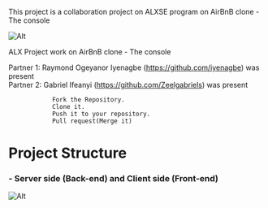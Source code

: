 This project is a collaboration project on ALXSE program on AirBnB clone - The console

![Alt](https://user-images.githubusercontent.com/88311316/151070609-19608294-829e-408b-b2b3-5d1f2873f1e3.png "AirBnB clone")

ALX Project work on AirBnB clone - The console

Partner 1: Raymond Ogeyanor Iyenagbe (https://github.com/iyenagbe) was present
<br>
Partner 2: Gabriel Ifeanyi (https://github.com/Zeelgabriels) was present

                Fork the Repository.
                Clone it.
                Push it to your repository.
                Pull request(Merge it)


<h1>Project Structure</h1><h3> - Server side (Back-end) and Client side (Front-end)</h3>

![Alt](https://i.imgur.com/lgZnZrz.png "Project structure")
